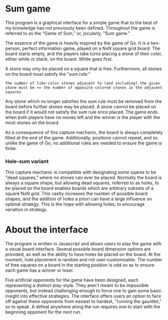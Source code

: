 # Sum game

This program is a graphical interface for a simple game that to the best of my knowledge has not previously been defined. Throughout the game is referred to as the "Game of Sum," or, jocularly, "Sum game."

The essence of the game is heavily inspired by the game of Go. It is a two-person, perfect information game, played on a NxN square grid board. The board starts empty, and the players take turns placing a stone of their color, either white or black, on the board. White goes first.

A stone may only be placed on a square that is free. Furthermore, all stones on the board must satisfy the "sum rule:"

```
The number of like-color stones adjacent to (and including) the given stone must be >= the number of opposite colored stones in the adjacent squares.
```

Any stone which no longer satisfies the sum rule must be removed from the board before further stones may be placed. A stone cannot be placed on the board if it would not satisfy the sum rule once placed. The game ends when both players have no moves left and the winner is the player with the most stones on the board.

As a consequence of this capture mechanic, the board is always completely filled at the end of the game. Additionally, positions cannot repeat, and so unlike the game of Go, no additional rules are needed to ensure the game is finite.

### Hole-sum variant

This capture mechanic is compatible with designating some sqares to be "dead squares," where no stones can ever be placed. Normally the board is always a square shape, but allowing dead squares, referred to as holes, to be placed on the board enables boards which are arbitrary subsets of a square NxN grid. This vastly increases the number of possible board shapes, and the addition of holes a priori can have a large influence on optimal strategy. This is the hope with allowing holes; to encourage variation in strategy.

# About the interface

The program is written in Javascript and allows users to play the game with a visual board interface. Several possible board dimension options are provided, as well as the ability to have holes be placed on the board. At the moment, hole placement is random and not user-customizable. The number of free squares on a board in the starting position is odd so as to ensure each game has a winner or loser.

Five artificial opponents for the game have been designed, each representing a distinct play-style. They aren't meant to be impossible opponents, but instead challenging enough to force one to gain some basic insight into effective strategies. The interface offers users an option to face off against these opponents from easiest to hardest, "running the gauntlet," so to speak. A defeat anywhere along the run requires one to start with the beginning opponent for the next run.



